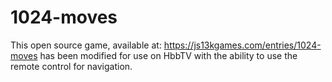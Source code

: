 # 1024-moves
This open source game,
available at:  https://js13kgames.com/entries/1024-moves
has been modified for use on HbbTV with the ability to use the remote control for navigation. 
